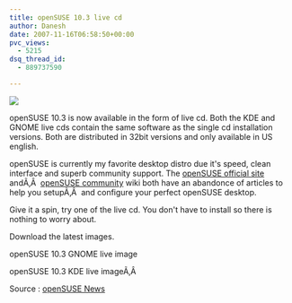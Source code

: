 ```yaml
---
title: openSUSE 10.3 live cd
author: Danesh
date: 2007-11-16T06:58:50+00:00
pvc_views:
  - 5215
dsq_thread_id:
  - 889737590

---
```

![][1]

openSUSE 10.3 is now available in the form of live cd. Both the KDE and GNOME live cds contain the same software as the single cd installation versions. Both are distributed in 32bit versions and only available in US english.

openSUSE is currently my favorite desktop distro due it's speed, clean interface and superb community support. The [openSUSE official site][2] andÃ‚Â  [openSUSE community][3] wiki both have an abandonce of articles to help you setupÃ‚Â  and configure your perfect openSUSE desktop.

Give it a spin, try one of the live cd. You don't have to install so there is nothing to worry about.

Download the latest images.

openSUSE 10.3 GNOME live image

openSUSE 10.3 KDE live imageÃ‚Â 

Source : [openSUSE News][4]

 [1]: http://img265.imageshack.us/img265/5113/livethumblm2jv2.jpg
 [2]: http://www.opensuse.org/
 [3]: http://opensuse-community.org/
 [4]: http://news.opensuse.org/?p=489
